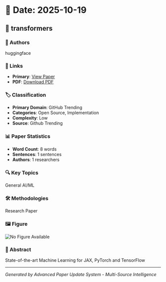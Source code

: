 # 📅 Date: 2025-10-19

## 📄 transformers

### 👥 Authors
huggingface

### 🔗 Links
- **Primary**: [View Paper](https://github.com/huggingface/transformers)
- **PDF**: [Download PDF](https://arxiv.org/pdf/.pdf) 



### 🏷️ Classification
- **Primary Domain**: GitHub Trending
- **Categories**: Open Source, Implementation
- **Complexity**: Low
- **Source**: Github Trending

### 📊 Paper Statistics
- **Word Count**: 8 words
- **Sentences**: 1 sentences
- **Authors**: 1 researchers

### 🔍 Key Topics
General AI/ML

### 🛠️ Methodologies
Research Paper

### 🖼️ Figure
![No Figure Available](https://img.shields.io/badge/Figure-Not_Available-lightgrey?style=for-the-badge)

### 📝 Abstract
State-of-the-art Machine Learning for JAX, PyTorch and TensorFlow

---
*Generated by Advanced Paper Update System - Multi-Source Intelligence*
